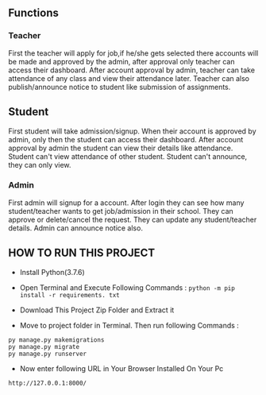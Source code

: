 ## Functions
### Teacher
First the teacher will apply for job,if he/she gets selected there accounts will be made and approved by the admin, after approval only teacher can access their dashboard.
After account approval by admin, teacher can take attendance of any class and view their attendance later.
Teacher can also publish/announce notice to student like submission of assignments.

## Student
First student will take admission/signup.
When their account is approved by admin, only then the student can access their dashboard.
After account approval by admin the student can view their details like attendance.
Student can't view attendance of other student.
Student can't announce, they can only view.

### Admin
First admin will signup for a account.
After login they can see how many student/teacher wants to get job/admission in their school.
They can approve or delete/cancel the request.
They can update any student/teacher details.
Admin can announce notice also.


## HOW TO RUN THIS PROJECT
- Install Python(3.7.6)
- Open Terminal and Execute Following Commands :
``` python -m pip install -r requirements. txt ```
- Download This Project Zip Folder and Extract it

- Move to project folder in Terminal. Then run following Commands :
```
py manage.py makemigrations
py manage.py migrate
py manage.py runserver
```

- Now enter following URL in Your Browser Installed On Your Pc
```
http://127.0.0.1:8000/
```



